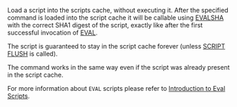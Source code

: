 Load a script into the scripts cache, without executing it.
After the specified command is loaded into the script cache it will be callable
using [EVALSHA](evalsha.md) with the correct SHA1 digest of the script, exactly like after
the first successful invocation of [EVAL](eval.md).

The script is guaranteed to stay in the script cache forever (unless [SCRIPT
FLUSH](script-flush.md) is called).

The command works in the same way even if the script was already present in the
script cache.

For more information about `EVAL` scripts please refer to [Introduction to Eval Scripts](../topics/eval-intro.md).
